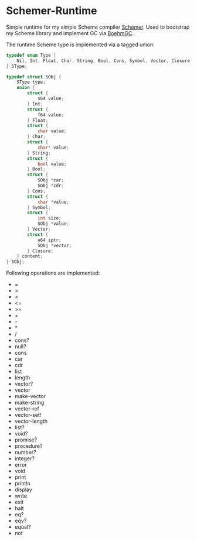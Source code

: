 # Schemer-Runtime

Simple runtime for my simple Scheme compiler [Schemer](https://github.com/teichholz/Schemer).
Used to bootstrap my Scheme library and implement GC via [BoehmGC](https://github.com/ivmai/bdwgc).

The runtime Scheme type is implemented via a tagged union:
```c
typedef enum Type {
    Nil, Int, Float, Char, String, Bool, Cons, Symbol, Vector, Closure, Unspecified
} SType;

typedef struct SObj {
    SType type;
    union {
        struct {
            s64 value;
        } Int;
        struct {
            f64 value;
        } Float;
        struct {
            char value;
        } Char;
        struct {
            char* value;
        } String;
        struct {
            bool value;
        } Bool;
        struct {
            SObj *car;
            SObj *cdr;
        } Cons;
        struct {
            char *value;
        } Symbol;
        struct {
            int size;
            SObj *value;
        } Vector;
        struct {
            u64 iptr;
            SObj *vector;
        } Closure;
    } content;
} SObj;
```

Following operations are implemented:
- =
- \>
- <
- <=
- \>=
- \+
- \-
- \*
- \/
- cons?
- null?
- cons
- car
- cdr
- list
- length
- vector?
- vector
- make-vector
- make-string
- vector-ref
- vector-set!
- vector-length
- list?
- void?
- promise?
- procedure?
- number?
- integer?
- error
- void
- print
- println
- display
- write
- exit
- halt
- eq?
- eqv?
- equal?
- not
